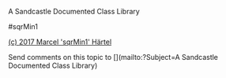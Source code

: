 ﻿A Sandcastle Documented Class Library

#sqrMin1
<p><a href='https://github.com/sqrMin1/MonoGame.Forms' target='_blank'>(c) 2017 Marcel &#39;sqrMin1&#39; H&#228;rtel</a></p>
Send comments on this topic to [](mailto:?Subject=A Sandcastle Documented Class Library)
